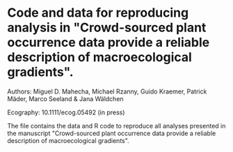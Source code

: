 # Code and data for reproducing analysis in "Crowd-sourced plant occurrence data provide a reliable description of macroecological gradients".

Authors: Miguel D. Mahecha, Michael Rzanny, Guido Kraemer, Patrick Mäder, Marco Seeland & Jana Wäldchen

Ecography: 10.1111/ecog.05492 (in press)

The file contains the data and R code to reproduce all analyses presented in the manuscript "Crowd-sourced plant occurrence data provide a reliable description of macroecological gradients".
